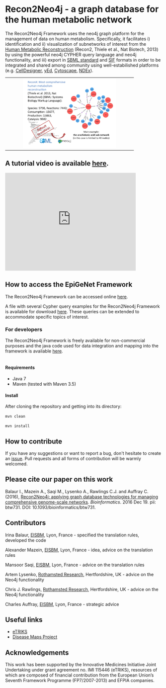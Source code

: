# Recon2Neo4j - a graph database for the human metabolic network

The Recon2Neo4j Framework uses the neo4j graph platform for the management of data on human metabolism. Specifically, it facilitates i) identification and ii) visualization of subnetworks of interest from the <a href="https://vmh.uni.lu/"> Human Metabolic Reconstruction</a> (Recon2, Thiele et al., Nat Biotech, 2013) by using the powerful neo4j CYPHER query language and neo4j functionality, and iii) export in <a href="http://sbml.org/Main_Page">SBML standard</a> and <a href="http://wiki.cytoscape.org/Cytoscape_User_Manual/Network_Formats">SIF</a> formats in order to be integrated and shared among community using well-estabilished platforms (e.g. <a href="http://www.celldesigner.org/">CellDesigner</a>,  <a href="https://www.yworks.com/en/products/yfiles/yed/">yEd</a>, <a href="http://www.cytoscape.org/">Cytoscape</a>, <a href="http://www.ndexbio.org/">NDEx</a>).

<table>
    <tr>
	<td style="width: 400px;" align="center"><img src="/figure/metabolic_framework_context.jpg" width="300"/></td>
    </tr>
</table>

## A tutorial video is available [here](https://www.youtube.com/embed/te6EUVAddUY).
<iframe width="420" height="315" src="https://www.youtube.com/embed/te6EUVAddUY" frameborder="0" allowfullscreen></iframe>

## How to access the EpiGeNet Framework
The Recon2Neo4j Framework can be accessed online <a href="https://diseaseknowledgebase.etriks.org/metabolic/browser/"> here</a>.
	
A file with several Cypher query examples for the Recon2Neo4j Framework is available for download <a href="https://github.com/ibalaur/Recon2Neo4j/tree/master/sample%20queries"> here</a>. These queries can be extended to accommodate specific topics of interest. 

### For developers

The Recon2Neo4j Framework is freely available for non-commercial purposes and the java code used for data integration and mapping into the  framework is available <a href="https://github.com/ibalaur/Recon2Neo4j">here</a>.<br><br>
	
#### Requirements

 - Java 7 
 - Maven (tested with Maven 3.5)

#### Install

After cloning the repository and getting into its directory:

`mvn clean`

`mvn install`

## How to contribute

If you have any suggestions or want to report a bug, don't hesitate to create an [issue](https://github.com/ibalaur/EpiGeNet/issues). Pull requests and all forms of contribution will be warmly welcomed.

## Please cite our paper on this work

Balaur I., Mazein A., Saqi M., Lysenko A., Rawlings C.J. and Auffray C. (2016), <a href="http://bioinformatics.oxfordjournals.org.gate1.inist.fr/content/early/2017/01/05/bioinformatics.btw731.full">Recon2Neo4j: applying graph database technologies for managing comprehensive genome-scale networks</a>. <i>Bioinformatics</i>. 2016 Dec 19. pii: btw731. DOI: 10.1093/bioinformatics/btw731.

## Contributors

Irina Balaur, [EISBM](http://www.eisbm.org/), Lyon, France - specified the translation rules, developed the code

Alexander Mazein, [EISBM](http://www.eisbm.org/), Lyon, France - idea, advice on the translation rules

Mansoor Saqi, [EISBM](http://www.eisbm.org/), Lyon, France - advice on the translation rules

Artem Lysenko, [Rothamsted Research](https://www.rothamsted.ac.uk/), Hertfordshire, UK - advice on the Neo4j functionality

Chris J. Rawlings, [Rothamsted Research](https://www.rothamsted.ac.uk/), Hertfordshire, UK - advice on the Neo4j functionality

Charles Auffray, [EISBM](http://www.eisbm.org/), Lyon, France - strategic advice  

## Useful links

 - [eTRIKS](https://www.etriks.org/) 
 - [Disease Maps Project](http://disease-maps.org/) 

## Acknowledgements
This work has been supported by the Innovative Medicines Initiative Joint Undertaking under grant agreement no. IMI 115446 (eTRIKS), resources of which are composed of financial contribution from the European Union’s Seventh Framework Programme (FP7/2007-2013) and EFPIA companies.


